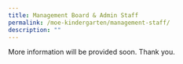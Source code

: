 ```yaml
---
title: Management Board & Admin Staff
permalink: /moe-kindergarten/management-staff/
description: ""
---
```

More information will be provided soon. Thank you.